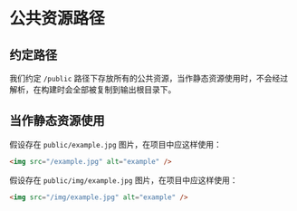 # 公共资源路径

## 约定路径

我们约定 `/public` 路径下存放所有的公共资源，当作静态资源使用时，不会经过解析，在构建时会全部被复制到输出根目录下。

## 当作静态资源使用

假设存在 `public/example.jpg` 图片，在项目中应这样使用：

```html
<img src="/example.jpg" alt="example" />
```

假设存在 `public/img/example.jpg` 图片，在项目中应这样使用：

```html
<img src="/img/example.jpg" alt="example" />
```
